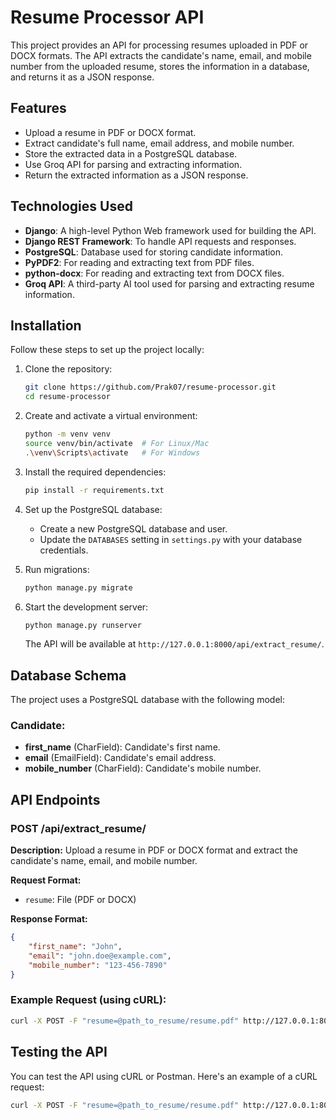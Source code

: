 # Resume Processor API

This project provides an API for processing resumes uploaded in PDF or DOCX formats. The API extracts the candidate's name, email, and mobile number from the uploaded resume, stores the information in a database, and returns it as a JSON response.

## Features
- Upload a resume in PDF or DOCX format.
- Extract candidate's full name, email address, and mobile number.
- Store the extracted data in a PostgreSQL database.
- Use Groq API for parsing and extracting information.
- Return the extracted information as a JSON response.

## Technologies Used
- **Django**: A high-level Python Web framework used for building the API.
- **Django REST Framework**: To handle API requests and responses.
- **PostgreSQL**: Database used for storing candidate information.
- **PyPDF2**: For reading and extracting text from PDF files.
- **python-docx**: For reading and extracting text from DOCX files.
- **Groq API**: A third-party AI tool used for parsing and extracting resume information.

## Installation

Follow these steps to set up the project locally:

1. Clone the repository:

   ```bash
   git clone https://github.com/Prak07/resume-processor.git
   cd resume-processor
   ```

2. Create and activate a virtual environment:

   ```bash
   python -m venv venv
   source venv/bin/activate  # For Linux/Mac
   .\venv\Scripts\activate   # For Windows
   ```

3. Install the required dependencies:

   ```bash
   pip install -r requirements.txt
   ```

4. Set up the PostgreSQL database:

   - Create a new PostgreSQL database and user.
   - Update the `DATABASES` setting in `settings.py` with your database credentials.

5. Run migrations:

   ```bash
   python manage.py migrate
   ```

6. Start the development server:

   ```bash
   python manage.py runserver
   ```

   The API will be available at `http://127.0.0.1:8000/api/extract_resume/`.

## Database Schema

The project uses a PostgreSQL database with the following model:

### Candidate:
- **first_name** (CharField): Candidate's first name.
- **email** (EmailField): Candidate's email address.
- **mobile_number** (CharField): Candidate's mobile number.

## API Endpoints

### POST /api/extract_resume/

**Description:**
Upload a resume in PDF or DOCX format and extract the candidate's name, email, and mobile number.

**Request Format:**
- `resume`: File (PDF or DOCX)

**Response Format:**
```json
{
    "first_name": "John",
    "email": "john.doe@example.com",
    "mobile_number": "123-456-7890"
}
```

### Example Request (using cURL):

```bash
curl -X POST -F "resume=@path_to_resume/resume.pdf" http://127.0.0.1:8000/api/extract_resume/
```

## Testing the API

You can test the API using cURL or Postman. Here's an example of a cURL request:

```bash
curl -X POST -F "resume=@path_to_resume/resume.pdf" http://127.0.0.1:8000/api/extract_resume/
```

